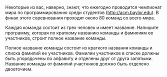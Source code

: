 Некоторые из вас, наверно, знают, что ежегодно проводится чемпионат мира по программированию среди студентов (http://acm.baylor.edu). В финал этого соревнования проходят около 80 команд со всего мира.

Каждая команда состоит из трех человек и имеет название. Напишите программу, которая по краткому названию команды и фамилиям ее участников, строит полное название команды.

Полное название команды состоит из краткого названия команды и списка фамилий ее участников. Фамилии участников в списке должны быть упорядочены по алфавиту и отделены друг от друга запятыми. Название команды от фамилий участников должно быть отделено двоеточием. 
